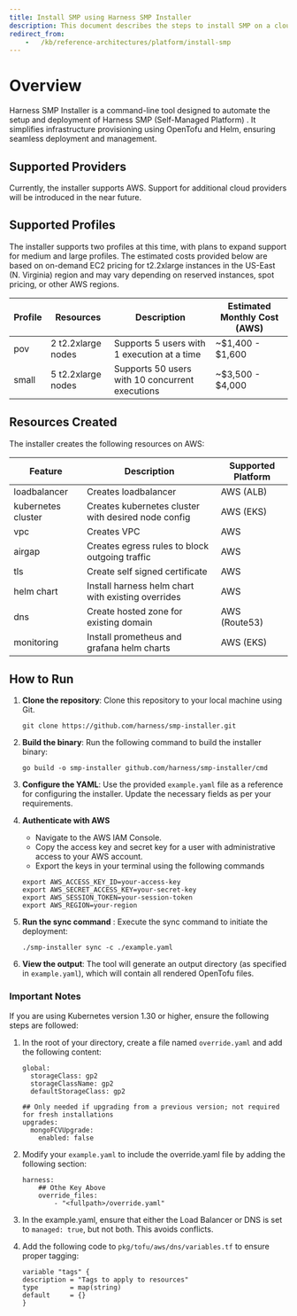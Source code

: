 ```yaml
---
title: Install SMP using Harness SMP Installer
description: This document describes the steps to install SMP on a cloud provider 
redirect_from:
    -   /kb/reference-architectures/platform/install-smp
---
```


# Overview

Harness SMP Installer is a command-line tool designed to automate the setup and deployment of Harness SMP (Self-Managed Platform) . It simplifies infrastructure provisioning using OpenTofu and Helm, ensuring seamless deployment and management.

## Supported Providers

Currently, the installer supports AWS. Support for additional cloud providers will be introduced in the near future.

## Supported Profiles

The installer supports two profiles at this time, with plans to expand support for medium and large profiles. The estimated costs provided below are based on on-demand EC2 pricing for t2.2xlarge instances in the US-East (N. Virginia) region and may vary depending on reserved instances, spot pricing, or other AWS regions.


| Profile | Resources          | Description                                      | Estimated Monthly Cost (AWS) |
|---------|------------------|--------------------------------------------------|------------------------------|
| pov     | 2 t2.2xlarge nodes | Supports 5 users with 1 execution at a time     | ~$1,400 - $1,600             |
| small   | 5 t2.2xlarge nodes | Supports 50 users with 10 concurrent executions | ~$3,500 - $4,000             |


## Resources Created 

The installer creates the following resources on AWS:

| Feature            | Description                                         | Supported Platform |
| ------------------ | --------------------------------------------------- | ------------------ |
| loadbalancer       | Creates loadbalancer                                | AWS (ALB)          |
| kubernetes cluster | Creates kubernetes cluster with desired node config | AWS (EKS)          |
| vpc                | Creates VPC                                         | AWS                |
| airgap             | Creates egress rules to block outgoing traffic      | AWS                |
| tls                | Create self signed certificate                      | AWS                |
| helm chart         | Install harness helm chart with existing overrides  | AWS                |
| dns                | Create hosted zone for existing domain              | AWS (Route53)      |
| monitoring         | Install prometheus and grafana helm charts          | AWS (EKS)          |


## How to Run 

1. **Clone the repository**:  Clone this repository to your local machine using Git.

    ```
    git clone https://github.com/harness/smp-installer.git
    ```
2. **Build the binary**: Run the following command to build the installer binary:

    ```
    go build -o smp-installer github.com/harness/smp-installer/cmd
    ```
3. **Configure the YAML**:  Use the provided `example.yaml` file as a reference for configuring the installer. Update the necessary fields as per your requirements.
5. **Authenticate with AWS**
   - Navigate to the AWS IAM Console.
   - Copy the access key and secret key for a user with administrative access to your AWS account.
   - Export the keys in your terminal using the following commands
   ```
   export AWS_ACCESS_KEY_ID=your-access-key
   export AWS_SECRET_ACCESS_KEY=your-secret-key
   export AWS_SESSION_TOKEN=your-session-token
   export AWS_REGION=your-region
   ```

6. **Run the sync command** : Execute the sync command to initiate the deployment:
  
    ```
    ./smp-installer sync -c ./example.yaml
    ```
7. **View the output**: The tool will generate an output directory (as specified in `example.yaml`), which will contain all rendered OpenTofu files.



### Important Notes


If you are using Kubernetes version 1.30 or higher, ensure the following steps are followed:


1. In the root of your directory, create a file named `override.yaml` and add the following content:

    ```
    global:
      storageClass: gp2
      storageClassName: gp2
      defaultStorageClass: gp2

    ## Only needed if upgrading from a previous version; not required for fresh installations
    upgrades:
      mongoFCVUpgrade:
        enabled: false

    ```

2. Modify your `example.yaml` to include the override.yaml file by adding the following section:

    ```
    harness:
        ## Othe Key Above
        override_files: 
            - "<fullpath>/override.yaml"
    ```

3. In the example.yaml, ensure that either the Load Balancer or DNS is set to `managed: true`, but not both. This avoids conflicts.

4. Add the following code to `pkg/tofu/aws/dns/variables.tf` to ensure proper tagging:

    ```
    variable "tags" {
    description = "Tags to apply to resources"
    type        = map(string)
    default     = {}
    }
    ```